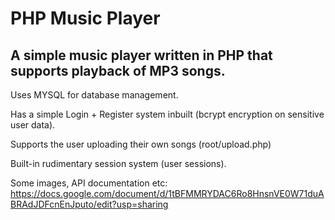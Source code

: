 # PHP Music Player

## A simple music player written in PHP that supports playback of MP3 songs.

Uses MYSQL for database management.

Has a simple Login + Register system inbuilt (bcrypt encryption on sensitive user data). 

Supports the user uploading their own songs (root/upload.php)

Built-in rudimentary session system (user sessions).

Some images, API documentation etc: https://docs.google.com/document/d/1tBFMMRYDAC6Ro8HnsnVE0W71duABRAdJDFcnEnJputo/edit?usp=sharing
